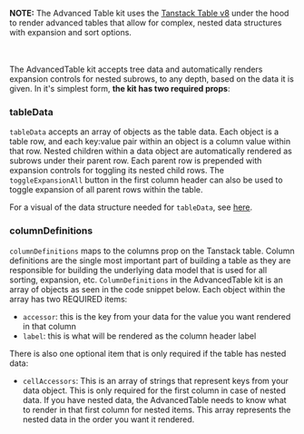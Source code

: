 **NOTE:** The Advanced Table kit uses the [Tanstack Table v8](https://tanstack.com/table/v8/docs/introduction) under the hood to render advanced tables that allow for complex, nested data structures with expansion and sort options.
<br />
<br />
<br />

The AdvancedTable kit accepts tree data and automatically renders expansion controls for nested subrows, to any depth, based on the data it is given. In it's simplest form, __the kit has two required props__: 

### tableData

`tableData` accepts an array of objects as the table data. Each object is a table row, and each key:value pair within an object is a column value within that row. Nested children within a data object are automatically rendered as subrows under their parent row. Each parent row is prepended with expansion controls for toggling its nested child rows. The `toggleExpansionAll` button in the first column header can also be used to toggle expansion of all parent rows within the table.

For a visual of the data structure needed for `tableData`, see [here](https://github.com/powerhome/playbook/tree/master/playbook/app/pb_kits/playbook/pb_advanced_table#readme).

### columnDefinitions

`columnDefinitions` maps to the columns prop on the Tanstack table. Column definitions are the single most important part of building a table as they are responsible for building the underlying data model that is used for all sorting, expansion, etc. `ColumnDefinitions` in the AdvancedTable kit is an array of objects as seen in the code snippet below. Each object within the array has two REQUIRED items:

- `accessor`: this is the key from your data for the value you want rendered in that column
- `label`: this is what will be rendered as the column header label

There is also one optional item that is only required if the table has nested data: 

- `cellAccessors`: This is an array of strings that represent keys from your data object. This is only required for the first column in case of nested data. If you have nested data, the AdvancedTable needs to know what to render in that first column for nested items. This array represents the nested data in the order you want it rendered.